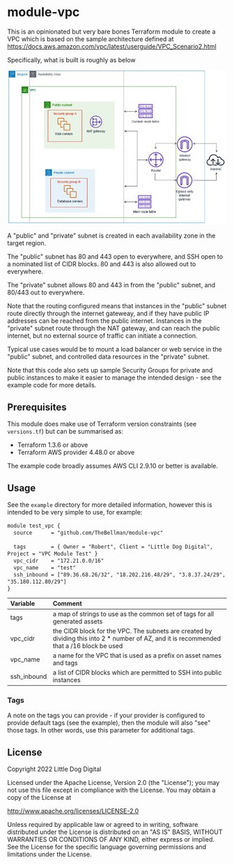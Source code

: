 # module-vpc

This is an opinionated but very bare bones Terraform module to create a VPC which is based on the
sample architecture defined at https://docs.aws.amazon.com/vpc/latest/userguide/VPC_Scenario2.html

Specifically, what is built is roughly as below

![sketch](./sketch.png)

A "public" and "private" subnet is created in each availability zone in the target region.

The "public" subnet has 80 and 443 open to everywhere, and SSH open to a nominated list of CIDR blocks. 80 and 443 is also allowed out to everywhere.

The "private" subnet allows 80 and 443 in from the "public" subnet, and 80/443 out to everywhere.

Note that the routing configured means that instances in the "public" subnet route directly through the internet gateweay, and if they have public IP addresses can be reached from the public internet. Instances in the "private" subnet route through the NAT gateway, and can reach the public internet, but no external source of traffic can initiate a connection.

Typical use cases would be to mount a load balancer or web service in the "public" subnet, and controlled data resources in the "private" subnet.

Note that this code also sets up sample Security Groups for private and public instances to make it easier to manage the intended design - see the example code for more details.

## Prerequisites
This module does make use of Terraform version constraints (see `versions.tf`) but can be summarised as:

 - Terraform 1.3.6 or above
 - Terraform AWS provider 4.48.0 or above

The example code broadly assumes AWS CLI 2.9.10 or better is available.

## Usage
See the `example` directory for more detailed information, however this is intended to be very simple to use, for example:

```
module test_vpc {
  source      = "github.com/TheBellman/module-vpc"

  tags        = { Owner = "Robert", Client = "Little Dog Digital", Project = "VPC Module Test" }
  vpc_cidr    = "172.21.0.0/16"
  vpc_name    = "test"
  ssh_inbound = ["89.36.68.26/32", "18.202.216.48/29", "3.8.37.24/29", "35.180.112.80/29"]
}
```

| Variable | Comment |
| :------- | :------ |
| tags | a map of strings to use as the common set of tags for all generated assets |
| vpc_cidr | the CIDR block for the VPC. The subnets are created by dividing this into 2 * number of AZ, and it is recommended that a /16 block be used |
| vpc_name | a name for the VPC that is used as a prefix on asset names and tags |
| ssh_inbound | a list of CIDR blocks which are permitted to SSH into public instances |

### Tags
A note on the tags you can provide - if your provider is configured to provide default tags (see the example), then the module will also "see" those tags. In other words, use this parameter for additional tags.

## License
Copyright 2022 Little Dog Digital

Licensed under the Apache License, Version 2.0 (the "License");
you may not use this file except in compliance with the License.
You may obtain a copy of the License at

  http://www.apache.org/licenses/LICENSE-2.0

Unless required by applicable law or agreed to in writing, software
distributed under the License is distributed on an "AS IS" BASIS,
WITHOUT WARRANTIES OR CONDITIONS OF ANY KIND, either express or implied.
See the License for the specific language governing permissions and
limitations under the License.
